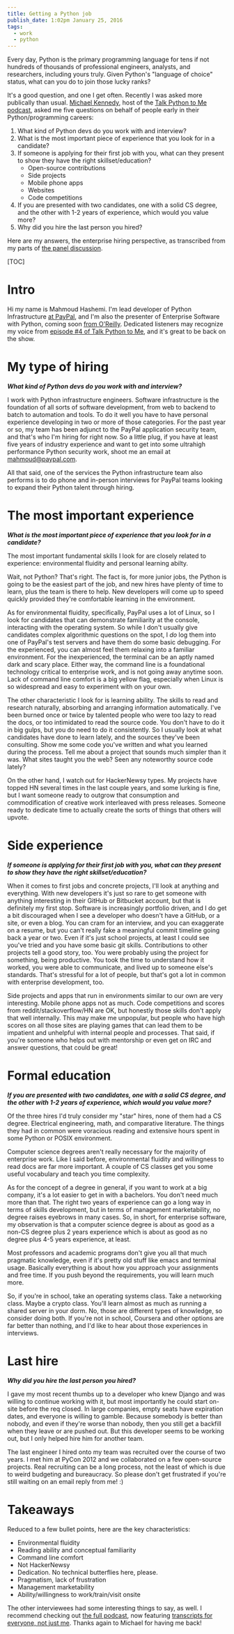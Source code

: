 ```yaml
---
title: Getting a Python job
publish_date: 1:02pm January 25, 2016
tags:
  - work
  - python
---
```


Every day, Python is the primary programming language for tens if not
hundreds of thousands of professional engineers, analysts, and
researchers, including yours truly. Given Python's "language of
choice" status, what can you do to join those lucky ranks?

It's a good question, and one I get often. Recently I was asked more
publically than
usual. [Michael Kennedy](https://twitter.com/mkennedy), host of the
[Talk Python to Me podcast](https://talkpython.fm/), asked me five
questions on behalf of people early in their Python/programming
careers:

1. What kind of Python devs do you work with and interview?
2. What is the most important piece of experience that you look for in a candidate?
3. If someone is applying for their first job with you, what can they
   present to show they have the right skillset/education?
    * Open-source contributions
    * Side projects
    * Mobile phone apps
    * Websites
    * Code competitions
4. If you are presented with two candidates, one with a solid CS
   degree, and the other with 1-2 years of experience, which would
   you value more?
5. Why did you hire the last person you hired?

Here are my answers, the enterprise hiring perspective, as transcribed
from my parts of [the panel discussion](https://twitter.com/mkennedy).

[TOC]

# Intro

Hi my name is Mahmoud Hashemi. I'm lead developer of Python
Infrastructure
[at PayPal](https://www.paypal-engineering.com/tag/python/), and I'm
also the presenter of Enterprise Software with Python, coming soon
[from O'Reilly](http://www.oreilly.com/pub/au/6849). Dedicated listeners may recognize my voice from
[episode #4 of Talk Python to Me](https://talkpython.fm/episodes/show/4/enterprise-python-and-large-scale-projects),
and it's great to be back on the show.

# My type of hiring

***What kind of Python devs do you work with and interview?***

I work with Python infrastructure engineers. Software infrastructure
is the foundation of all sorts of software development, from web to
backend to batch to automation and tools. To do it well you have to
have personal experience developing in two or more of those
categories. For the past year or so, my team has been adjunct to the
PayPal application security team, and that's who I'm hiring for right
now. So a little plug, if you have at least five years of industry
experience and want to get into some ultrahigh performance Python
security work, shoot me an email at [mahmoud@paypal.com](mailto:mahmoud@paypal.com).

All that said, one of the services the Python infrastructure team also
performs is to do phone and in-person interviews for PayPal teams
looking to expand their Python talent through hiring.

# The most important experience

***What is the most important piece of experience that you look for in a candidate?***

The most important fundamental skills I look for are closely related
to experience: environmental fluidity and personal learning abilty.

Wait, not Python? That's right. The fact is, for more junior jobs, the
Python is going to be the easiest part of the job, and new hires have
plenty of time to learn, plus the team is there to help. New
developers will come up to speed quickly provided they're comfortable
learning in the environment.

As for environmental fluidity, specifically, PayPal uses a lot of
Linux, so I look for candidates that can demonstrate familiarity at
the console, interacting with the operating system. So while I don't
usually give candidates complex algorithmic questions on the spot, I
*do* log them into one of PayPal's test servers and have them do some
basic debugging. For the experienced, you can almost feel them
relaxing into a familiar environment. For the inexperienced, the
terminal can be an aptly named dark and scary place. Either way, the
command line is a foundational technology critical to enterprise work,
and is not going away anytime soon. Lack of command line comfort is a
big yellow flag, especially when Linux is so widespread and easy to
experiment with on your own.

The other characteristic I look for is learning ability. The skills
to read and research naturally, absorbing and arranging information
automatically. I've been burned once or twice by talented people who
were too lazy to read the docs, or too intimidated to read the source
code. You don't have to do it in big gulps, but you do need to do it
consistently. So I usually look at what candidates have done to learn
lately, and the sources they've been consulting. Show me some code
you've written and what you learned during the process. Tell me about
a project that sounds much simpler than it was. What sites taught you
the web? Seen any noteworthy source code lately?

On the other hand, I watch out for HackerNewsy types. My projects have
topped HN several times in the last couple years, and some lurking is
fine, but I want someone ready to outgrow that consumption and
commodification of creative work interleaved with press
releases. Someone ready to dedicate time to actually create the sorts
of things that others will upvote.

# Side experience

***If someone is applying for their first job with you, what can they
present to show they have the right skillset/education?***

When it comes to first jobs and concrete projects, I'll look at
anything and everything. With new developers it's just so rare to get
someone with anything interesting in their GitHub or Bitbucket
account, but that is definitely my first stop. Software is
increasingly portfolio driven, and I do get a bit discouraged when I
see a developer who doesn't have a GitHub, or a site, or even a
blog. You can cram for an interview, and you can exaggerate on a
resume, but you can't really fake a meaningful commit timeline going
back a year or two. Even if it's just school projects, at least I
could see you've tried and you have some basic git
skills. Contributions to other projects tell a good story, too. You
were probably using the project for something, being productive. You
took the time to understand how it worked, you were able to
communicate, and lived up to someone else's standards. That's
stressful for a lot of people, but that's got a lot in common with
enterprise development, too.

Side projects and apps that run in environments similar to our own are
very interesting. Mobile phone apps not as much. Code competitions and
scores from reddit/stackoverflow/HN are OK, but honestly those skills
don't apply that well internally. This may make me unpopular, but
people who have high scores on all those sites are playing games that
can lead them to be impatient and unhelpful with internal people and
processes. That said, if you're someone who helps out with mentorship
or even get on IRC and answer questions, that could be great!

# Formal education

***If you are presented with two candidates, one with a solid CS
degree, and the other with 1-2 years of experience, which would
you value more?***

Of the three hires I'd truly consider my "star" hires, none of them
had a CS degree. Electrical engineering, math, and comparative
literature. The things they had in common were voracious reading and
extensive hours spent in some Python or POSIX environment.

Computer science degrees aren't really necessary for the majority of
enterprise work. Like I said before, environmental fluidity and
willingness to read docs are far more important. A couple of CS
classes get you some useful vocabulary and teach you time
complexity.

As for the concept of a degree in general, if you want to work at a
big company, it's a lot easier to get in with a bachelors. You don't
need much more than that. The right two years of experience can go a
long way in terms of skills development, but in terms of management
marketability, no degree raises eyebrows in many cases. So, in short,
for enterprise software, my observation is that a computer science
degree is about as good as a non-CS degree plus 2 years experience
which is about as good as no degree plus 4-5 years experience, at least.

Most professors and academic programs don't give you all that much
pragmatic knowledge, even if it's pretty old stuff like emacs and
terminal usage. Basically everything is about how you approach your
assignments and free time. If you push beyond the requirements, you
will learn much more.

So, if you're in school, take an operating systems class. Take a
networking class. Maybe a crypto class. You'll learn almost as much as
running a shared server in your dorm. No, those are different types of
knowledge, so consider doing both. If you're not in school, Coursera
and other options are far better than nothing, and I'd like to hear
about those experiences in interviews.

# Last hire

***Why did you hire the last person you hired?***

I gave my most recent thumbs up to a developer who knew Django and was
willing to continue working with it, but most importantly he could
start on-site before the req closed. In large companies, empty seats
have expiration dates, and everyone is willing to gamble. Because
somebody is better than nobody, and even if they're worse than nobody,
then you still get a backfill when they leave or are pushed out. But
this developer seems to be working out, but I only helped hire him for
another team.

The last engineer I hired onto my team was recruited over the course
of two years. I met him at PyCon 2012 and we collaborated on a few
open-source projects. Real recruiting can be a long process, not the
least of which is due to weird budgeting and bureaucracy. So please
don't get frustrated if you're still waiting on an email reply from
me! :)

# Takeaways

Reduced to a few bullet points, here are the key characteristics:

* Environmental fluidity
* Reading ability and conceptual familiarity
* Command line comfort
* Not HackerNewsy
* Dedication. No technical butterflies here, please.
* Pragmatism, lack of frustration
* Management marketability
* Ability/willingness to work/train/visit onsite

The other interviewees had some interesting things to say, as well. I
recommend checking out [the full podcast][full_ep], now featuring
[transcripts for everyone, not just me][full_transcript]. Thanks again
to Michael for having me back!

[full_ep]: https://talkpython.fm/episodes/show/41/getting-your-first-dev-job-as-a-python-developer-part-2
[full_transcript]: https://talkpython.fm/episodes/transcript/41/getting-your-first-dev-job-as-a-python-developer-part-2
